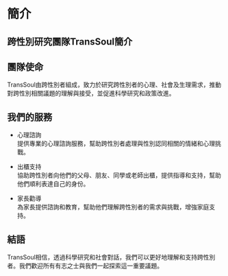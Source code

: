 # 簡介

## 跨性別研究團隊TransSoul簡介

## 團隊使命

TransSoul由跨性別者組成，致力於研究跨性別者的心理、社會及生理需求，推動對跨性別相關議題的理解與接受，並促進科學研究和政策改進。

## 我們的服務

- 心理諮詢  
  提供專業的心理諮詢服務，幫助跨性別者處理與性別認同相關的情緒和心理挑戰。

- 出櫃支持  
  協助跨性別者向他們的父母、朋友、同學或老師出櫃，提供指導和支持，幫助他們順利表達自己的身份。

- 家長勸導  
  為家長提供諮詢和教育，幫助他們理解跨性別者的需求與挑戰，增強家庭支持。

## 結語

TransSoul相信，透過科學研究和社會對話，我們可以更好地理解和支持跨性別者。我們歡迎所有有志之士與我們一起探索這一重要議題。
